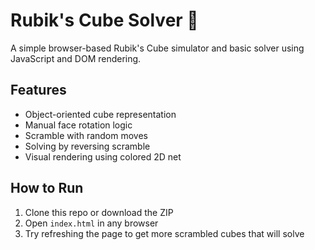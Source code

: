 # Rubik's Cube Solver 🧩

A simple browser-based Rubik's Cube simulator and basic solver using JavaScript and DOM rendering.

## Features
- Object-oriented cube representation
- Manual face rotation logic
- Scramble with random moves
- Solving by reversing scramble
- Visual rendering using colored 2D net

## How to Run
1. Clone this repo or download the ZIP
2. Open `index.html` in any browser
3. Try refreshing the page to get more scrambled cubes that will solve 

